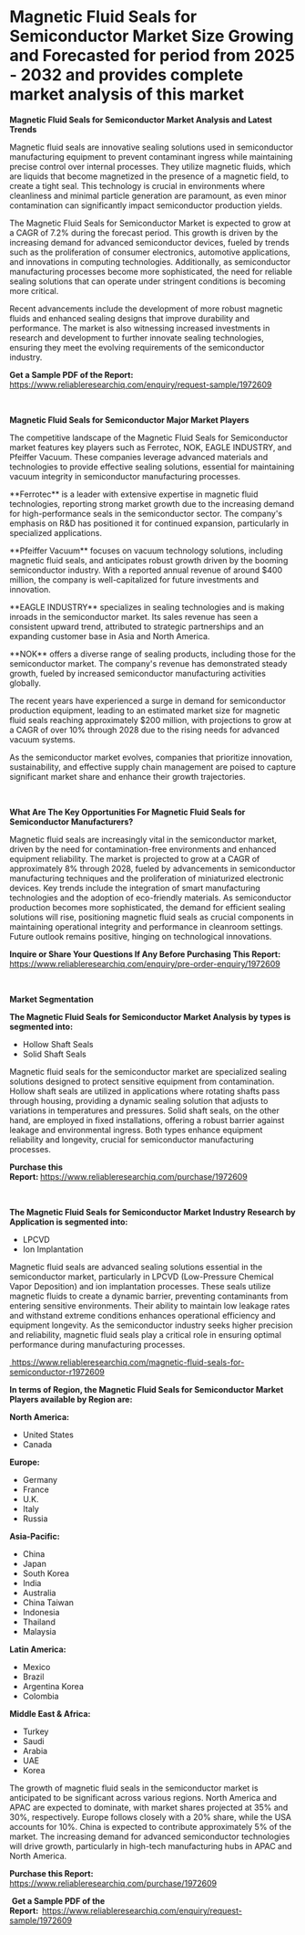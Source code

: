 <p><h1>Magnetic Fluid Seals for Semiconductor Market Size Growing and Forecasted for period from 2025 - 2032 and provides complete market analysis of this market</h1></p><p><strong>Magnetic Fluid Seals for Semiconductor Market Analysis and Latest Trends</strong></p>
<p><p>Magnetic fluid seals are innovative sealing solutions used in semiconductor manufacturing equipment to prevent contaminant ingress while maintaining precise control over internal processes. They utilize magnetic fluids, which are liquids that become magnetized in the presence of a magnetic field, to create a tight seal. This technology is crucial in environments where cleanliness and minimal particle generation are paramount, as even minor contamination can significantly impact semiconductor production yields.</p><p>The Magnetic Fluid Seals for Semiconductor Market is expected to grow at a CAGR of 7.2% during the forecast period. This growth is driven by the increasing demand for advanced semiconductor devices, fueled by trends such as the proliferation of consumer electronics, automotive applications, and innovations in computing technologies. Additionally, as semiconductor manufacturing processes become more sophisticated, the need for reliable sealing solutions that can operate under stringent conditions is becoming more critical. </p><p>Recent advancements include the development of more robust magnetic fluids and enhanced sealing designs that improve durability and performance. The market is also witnessing increased investments in research and development to further innovate sealing technologies, ensuring they meet the evolving requirements of the semiconductor industry.</p></p>
<p><strong>Get a Sample PDF of the Report:&nbsp;</strong> <a href="https://www.reliableresearchiq.com/enquiry/request-sample/1972609?utm_campaign=1140&utm_medium=2&utm_source=Github&utm_content=ia&utm_term=12042025&utm_id=magnetic-fluid-seals-for-semiconductor">https://www.reliableresearchiq.com/enquiry/request-sample/1972609</a></p>
<p>&nbsp;</p>
<p><strong>Magnetic Fluid Seals for Semiconductor Major Market Players</strong></p>
<p><p>The competitive landscape of the Magnetic Fluid Seals for Semiconductor market features key players such as Ferrotec, NOK, EAGLE INDUSTRY, and Pfeiffer Vacuum. These companies leverage advanced materials and technologies to provide effective sealing solutions, essential for maintaining vacuum integrity in semiconductor manufacturing processes.</p><p>**Ferrotec** is a leader with extensive expertise in magnetic fluid technologies, reporting strong market growth due to the increasing demand for high-performance seals in the semiconductor sector. The company's emphasis on R&D has positioned it for continued expansion, particularly in specialized applications.</p><p>**Pfeiffer Vacuum** focuses on vacuum technology solutions, including magnetic fluid seals, and anticipates robust growth driven by the booming semiconductor industry. With a reported annual revenue of around $400 million, the company is well-capitalized for future investments and innovation.</p><p>**EAGLE INDUSTRY** specializes in sealing technologies and is making inroads in the semiconductor market. Its sales revenue has seen a consistent upward trend, attributed to strategic partnerships and an expanding customer base in Asia and North America.</p><p>**NOK** offers a diverse range of sealing products, including those for the semiconductor market. The company's revenue has demonstrated steady growth, fueled by increased semiconductor manufacturing activities globally.</p><p>The recent years have experienced a surge in demand for semiconductor production equipment, leading to an estimated market size for magnetic fluid seals reaching approximately $200 million, with projections to grow at a CAGR of over 10% through 2028 due to the rising needs for advanced vacuum systems. </p><p>As the semiconductor market evolves, companies that prioritize innovation, sustainability, and effective supply chain management are poised to capture significant market share and enhance their growth trajectories.</p></p>
<p>&nbsp;</p>
<p><strong>What Are The Key Opportunities For Magnetic Fluid Seals for Semiconductor Manufacturers?</strong></p>
<p><p>Magnetic fluid seals are increasingly vital in the semiconductor market, driven by the need for contamination-free environments and enhanced equipment reliability. The market is projected to grow at a CAGR of approximately 8% through 2028, fueled by advancements in semiconductor manufacturing techniques and the proliferation of miniaturized electronic devices. Key trends include the integration of smart manufacturing technologies and the adoption of eco-friendly materials. As semiconductor production becomes more sophisticated, the demand for efficient sealing solutions will rise, positioning magnetic fluid seals as crucial components in maintaining operational integrity and performance in cleanroom settings. Future outlook remains positive, hinging on technological innovations.</p></p>
<p><strong>Inquire or Share Your Questions If Any Before Purchasing This Report:</strong> <a href="https://www.reliableresearchiq.com/enquiry/pre-order-enquiry/1972609?utm_campaign=1140&utm_medium=2&utm_source=Github&utm_content=ia&utm_term=12042025&utm_id=magnetic-fluid-seals-for-semiconductor">https://www.reliableresearchiq.com/enquiry/pre-order-enquiry/1972609</a></p>
<p>&nbsp;</p>
<p><strong>Market Segmentation</strong></p>
<p><strong>The Magnetic Fluid Seals for Semiconductor Market Analysis by types is segmented into:</strong></p>
<p><ul><li>Hollow Shaft Seals</li><li>Solid Shaft Seals</li></ul></p>
<p><p>Magnetic fluid seals for the semiconductor market are specialized sealing solutions designed to protect sensitive equipment from contamination. Hollow shaft seals are utilized in applications where rotating shafts pass through housing, providing a dynamic sealing solution that adjusts to variations in temperatures and pressures. Solid shaft seals, on the other hand, are employed in fixed installations, offering a robust barrier against leakage and environmental ingress. Both types enhance equipment reliability and longevity, crucial for semiconductor manufacturing processes.</p></p>
<p><strong>Purchase this Report:&nbsp;</strong><a href="https://www.reliableresearchiq.com/purchase/1972609?utm_campaign=1140&utm_medium=2&utm_source=Github&utm_content=ia&utm_term=12042025&utm_id=magnetic-fluid-seals-for-semiconductor">https://www.reliableresearchiq.com/purchase/1972609</a></p>
<p>&nbsp;</p>
<p><strong>The Magnetic Fluid Seals for Semiconductor Market Industry Research by Application is segmented into:</strong></p>
<p><ul><li>LPCVD</li><li>Ion Implantation</li></ul></p>
<p><p>Magnetic fluid seals are advanced sealing solutions essential in the semiconductor market, particularly in LPCVD (Low-Pressure Chemical Vapor Deposition) and ion implantation processes. These seals utilize magnetic fluids to create a dynamic barrier, preventing contaminants from entering sensitive environments. Their ability to maintain low leakage rates and withstand extreme conditions enhances operational efficiency and equipment longevity. As the semiconductor industry seeks higher precision and reliability, magnetic fluid seals play a critical role in ensuring optimal performance during manufacturing processes.</p></p>
<p><a href="https://www.reliableresearchiq.com/magnetic-fluid-seals-for-semiconductor-r1972609?utm_campaign=1140&utm_medium=2&utm_source=Github&utm_content=ia&utm_term=12042025&utm_id=magnetic-fluid-seals-for-semiconductor">&nbsp;https://www.reliableresearchiq.com/magnetic-fluid-seals-for-semiconductor-r1972609</a></p>
<p><strong>In terms of Region, the Magnetic Fluid Seals for Semiconductor Market Players available by Region are:</strong></p>
<p>
    <p> <strong> North America: </strong>
        <ul>
            <li>United States</li>
            <li>Canada</li>
        </ul>
        </p> 
    <p> <strong> Europe: </strong>
        <ul>
            <li>Germany</li>
            <li>France</li>
            <li>U.K.</li>
            <li>Italy</li>
            <li>Russia</li>
        </ul>
        </p> 
    <p> <strong> Asia-Pacific: </strong>
        <ul>
            <li>China</li>
            <li>Japan</li>
            <li>South Korea</li>
            <li>India</li>
            <li>Australia</li>
            <li>China Taiwan</li>
            <li>Indonesia</li>
            <li>Thailand</li>
            <li>Malaysia</li>
        </ul>
        </p> 
    <p> <strong> Latin America: </strong>
        <ul>
            <li>Mexico</li>
            <li>Brazil</li>
            <li>Argentina Korea</li>
            <li>Colombia</li>
        </ul>
        </p> 
    <p> <strong> Middle East & Africa: </strong>
        <ul>
            <li>Turkey</li>
            <li>Saudi</li>
            <li>Arabia</li>
            <li>UAE</li>
            <li>Korea</li>
        </ul>
    </p>
    </p>
<p><p>The growth of magnetic fluid seals in the semiconductor market is anticipated to be significant across various regions. North America and APAC are expected to dominate, with market shares projected at 35% and 30%, respectively. Europe follows closely with a 20% share, while the USA accounts for 10%. China is expected to contribute approximately 5% of the market. The increasing demand for advanced semiconductor technologies will drive growth, particularly in high-tech manufacturing hubs in APAC and North America.</p></p>
<p><strong>Purchase this Report: </strong><a href="https://www.reliableresearchiq.com/purchase/1972609?utm_campaign=1140&utm_medium=2&utm_source=Github&utm_content=ia&utm_term=12042025&utm_id=magnetic-fluid-seals-for-semiconductor">https://www.reliableresearchiq.com/purchase/1972609</a></p>
<p>&nbsp;<strong>Get a Sample PDF of the Report:&nbsp;&nbsp;</strong><a href="https://www.reliableresearchiq.com/enquiry/request-sample/1972609?utm_campaign=1140&utm_medium=2&utm_source=Github&utm_content=ia&utm_term=12042025&utm_id=magnetic-fluid-seals-for-semiconductor">https://www.reliableresearchiq.com/enquiry/request-sample/1972609</a></p>
<p><strong></strong></p>
<p><p></p><p></p><p></p></p>